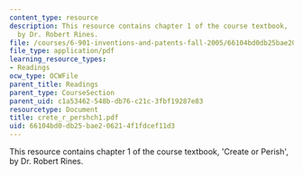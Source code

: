 ```yaml
---
content_type: resource
description: This resource contains chapter 1 of the course textbook, 'Create or Perish',
  by Dr. Robert Rines.
file: /courses/6-901-inventions-and-patents-fall-2005/66104bd0db25bae206214f1fdcef11d3_crete_r_pershch1.pdf
file_type: application/pdf
learning_resource_types:
- Readings
ocw_type: OCWFile
parent_title: Readings
parent_type: CourseSection
parent_uid: c1a53462-548b-db76-c21c-3fbf19287e83
resourcetype: Document
title: crete_r_pershch1.pdf
uid: 66104bd0-db25-bae2-0621-4f1fdcef11d3
---
```

This resource contains chapter 1 of the course textbook, 'Create or Perish', by Dr. Robert Rines.

